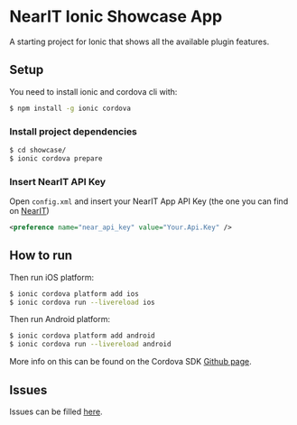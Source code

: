 NearIT Ionic Showcase App
=====================

A starting project for Ionic that shows all the available plugin features.

## Setup

You need to install ionic and cordova cli with:

```bash
$ npm install -g ionic cordova
```

### Install project dependencies
```bash
$ cd showcase/
$ ionic cordova prepare
```

### Insert NearIT API Key
Open `config.xml` and insert your NearIT App API Key (the one you can find on [NearIT](go.nearit.com))
```xml
<preference name="near_api_key" value="Your.Api.Key" />
```

## How to run

Then run iOS platform: 

```bash
$ ionic cordova platform add ios
$ ionic cordova run --livereload ios
```

Then run Android platform: 

```bash
$ ionic cordova platform add android
$ ionic cordova run --livereload android
```

More info on this can be found on the Cordova SDK [Github page](https://github.com/nearit/Cordova-SDK/).

## Issues

Issues can be filled [here](https://github.com/nearit/Cordova-SDK/issues).
